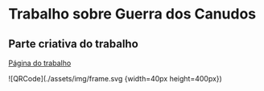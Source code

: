 # Trabalho sobre Guerra dos Canudos

## Parte criativa do trabalho

[Página do trabalho](https://devworldbr.github.io/guerracanudos/assets/index.html)

![QRCode](./assets/img/frame.svg {width=40px height=400px})
